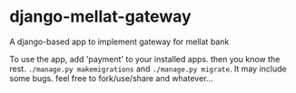 # django-mellat-gateway
A django-based app to implement gateway for mellat bank 

To use the app, add 'payment' to your installed apps. then you know the rest. ```./manage.py makemigrations``` and ```./manage.py migrate```.
It may include some bugs. feel free to fork/use/share and whatever...